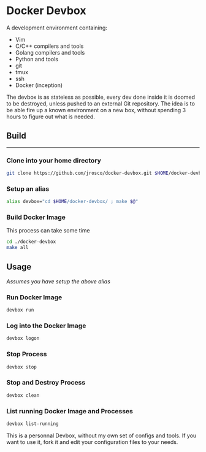 # Docker Devbox

A development environment containing:

* Vim
* C/C++ compilers and tools
* Golang compilers and tools
* Python and tools
* git
* tmux
* ssh
* Docker (inception)

The devbox is as stateless as possible, every dev done inside it is
doomed to be destroyed, unless pushed to an external Git
repository. The idea is to be able fire up a known environment on a
new box, without spending 3 hours to figure out what is needed.

## Build
-----

### Clone into your home directory

```bash
git clone https://github.com/jrosco/docker-devbox.git $HOME/docker-devbox
```

### Setup an alias

```bash
alias devbox="cd $HOME/docker-devbox/ ; make $@"
```

### Build Docker Image

This process can take some time

```bash
cd ./docker-devbox
make all
```

## Usage

_Assumes you have setup the above alias_

### Run Docker Image

```bash
devbox run
```

### Log into the Docker Image

```bash
devbox logon
```

### Stop Process

```bash
devbox stop
```

### Stop and Destroy Process

```bash
devbox clean
```

### List running Docker Image and Processes

```bash
devbox list-running
```

This is a personnal Devbox, without my own set of configs and
tools. If you want to use it, fork it and edit your configuration
files to your needs.

